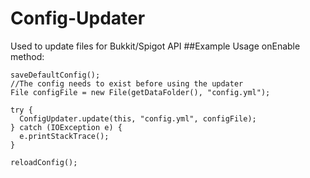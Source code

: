 # Config-Updater
Used to update files for Bukkit/Spigot API
##Example Usage
onEnable method:
```
saveDefaultConfig();
//The config needs to exist before using the updater
File configFile = new File(getDataFolder(), "config.yml");

try {
  ConfigUpdater.update(this, "config.yml", configFile);
} catch (IOException e) {
  e.printStackTrace();
}

reloadConfig();
```
